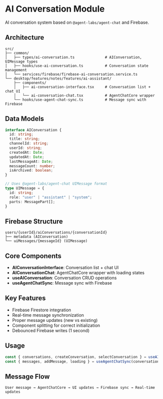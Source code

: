# AI Conversation Module

AI conversation system based on `@agent-labs/agent-chat` and Firebase.

## Architecture

```
src/
├── common/
│   ├── types/ai-conversation.ts              # AIConversation, UIMessage types
│   ├── hooks/use-ai-conversation.ts          # Conversation state management
│   └── services/firebase/firebase-ai-conversation.service.ts
└── desktop/features/notes/features/ai-assistant/
    ├── components/
    │   ├── ai-conversation-interface.tsx     # Conversation list + chat UI
    │   └── ai-conversation-chat.tsx          # AgentChatCore wrapper
    └── hooks/use-agent-chat-sync.ts          # Message sync with Firebase
```

## Data Models

```typescript
interface AIConversation {
  id: string;
  title: string;
  channelId: string;
  userId: string;
  createdAt: Date;
  updatedAt: Date;
  lastMessageAt: Date;
  messageCount: number;
  isArchived: boolean;
}

// Uses @agent-labs/agent-chat UIMessage format
type UIMessage = {
  id: string;
  role: "user" | "assistant" | "system";
  parts: MessagePart[];
}
```

## Firebase Structure

```
users/{userId}/aiConversations/{conversationId}
├── metadata (AIConversation)
└── uiMessages/{messageId} (UIMessage)
```

## Core Components

- **AIConversationInterface**: Conversation list + chat UI
- **AIConversationChat**: AgentChatCore wrapper with loading states
- **useAIConversation**: Conversation CRUD operations
- **useAgentChatSync**: Message sync with Firebase

## Key Features

- Firebase Firestore integration
- Real-time message synchronization
- Proper message updates (new vs existing)
- Component splitting for correct initialization
- Debounced Firebase writes (1 second)

## Usage

```typescript
const { conversations, createConversation, selectConversation } = useAIConversation();
const { messages, addMessage, loading } = useAgentChatSync(conversationId, channelId);
```

## Message Flow

```
User message → AgentChatCore → UI updates → Firebase sync → Real-time updates
```

